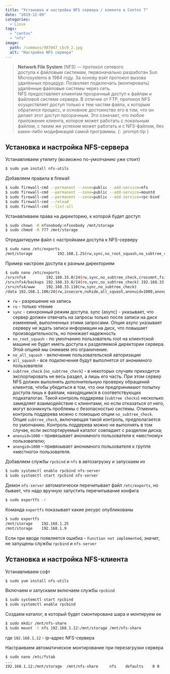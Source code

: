 ```yaml
---
title: "Установка и настройка NFS сервера / клиента в Centos 7"
date: "2019-12-09"
categories: 
  - Linux
tags: 
  - "centos"
  - "nfs"
image:
  path: /commons/987847_cbc9_2.jpg
  alt: "Настройка NFS сервера"
---
```


> **Network File System** (NFS) — протокол сетевого доступа к файловым системам, первоначально разработан Sun Microsystems в 1984 году. За основу взят протокол вызова удалённых процедур. Позволяет подключать (монтировать) удалённые файловые системы через сеть.  
> NFS предоставляет клиентам прозрачный доступ к файлам и файловой системе сервера. В отличие от FTP, протокол NFS осуществляет доступ только к тем частям файла, к которым обратился процесс, и основное достоинство его в том, что он делает этот доступ прозрачным. Это означает, что любое приложение клиента, которое может работать с локальным файлом, с таким же успехом может работать и с NFS-файлом, без каких-либо модификаций самой программы.
{: .prompt-tip }

## Установка и настройка NFS-сервера

Устанавливаем утилиту (возможно по-умолчанию уже стоит)

```sh
$ sudo yum install nfs-utils
```

Добавляем правила в firewall

```sh
$ sudo firewall-cmd --permanent --zone=public --add-service=nfs
$ sudo firewall-cmd --permanent --zone=public --add-service=mountd
$ sudo firewall-cmd --permanent --zone=public --add-service=rpc-bind
$ sudo firewall-cmd --reload
$ sudo firewall-cmd --list-all
```

Устанавливаем права на директорию, к которой будет доступ

```sh
$ sudo chown -R nfsnobody:nfsnobody /mnt/storage
$ sudo chmod -R 777 /mnt/storage
```

Отредактируем файл с настройками доступа к NFS-серверу

```sh
$ sudo nano /etc/exports
/mnt/storage           192.168.1.25(rw,sync,no_root_squash,no_subtree_check) 192.168.1.9(ro,sync,no_root_squash,no_subtree_check)
```

Пример настроек доступа к разным директориям

```sh
$ sudo nano /etc/exports
/srv/nfs4         192.168.33.0/24(rw,sync,no_subtree_check,crossmnt,fsid=0)
/srv/nfs4/backups 192.168.33.0/24(ro,sync,no_subtree_check) 192.168.33.3(rw,sync,no_subtree_check)
/srv/nfs4/www     192.168.33.110(rw,sync,no_subtree_check)
/data 192.168.1.100/24(rw,insecure,nohide,all_squash,anonuid=1000,anongid=1000,no_subtree_check)
```

- `rw` - разрешение на запись
- `ro` - только чтение
- `sync` - синхронный режим доступа. sync (async) - указывает, что сервер должен отвечать на запросы только после записи на диск изменений, выполненных этими запросами. Опция async указывает серверу не ждать записи информации на диск, что повышает производительность, но понижает надежность
- `no_root_squash` - по умолчанию пользователь root на клиентской машине не будет иметь доступа к разделяемой директории сервера. Этой опцией мы снимаем это ограничение.
- `no_all_squash` - включение пользовательской авторизации
- `all_squash` - все подключения будут выполнятся от анонимного пользователя
- `subtree_check` (`no_subtree_check`) - в некоторых случаях приходится экспортировать не весь раздел, а лишь его часть. При этом сервер NFS должен выполнять дополнительную проверку обращений клиентов, чтобы убедиться в том, что они предпринимают попытку доступа лишь к файлам, находящимся в соответствующих подкаталогах. Такой контроль поддерева (`subtree checks`) несколько замедляет взаимодействие с клиентами, но если отказаться от него, могут возникнуть проблемы с безопасностью системы. Отменить контроль поддерева можно с помощью опции `no_subtree_check`. Опция `subtree_check`, включающая такой контроль, предполагается по умолчанию. Контроль поддерева можно не выполнять в том случае, если экспортируемый каталог совпадает с разделом диска;
- `anonuid=1000` – привязывает анонимного пользователя к «местному» пользователю;
- `anongid=1000` – привязывает анонимного пользователя к группе «местного» пользователя.

Добавляем службы `rpcbind` и `nfs` в автозагрузку и запускаем их

```sh
$ sudo systemctl enable rpcbind nfs-server
$ sudo systemctl start rpcbind nfs-server
```

Демон `nfs-server` автоматически перечитывает файл `/etc/exports`, но бывает, что надо вручную запустить перечитывание конфига

```sh
$ sudo exportfs -r
```

Команда `exportfs` показывает какие ресурс опубликованы

```sh
$ sudo exportfs
/mnt/storage    192.168.1.25
/mnt/storage    192.168.1.9
```

Если при вводе появляется ошибка - `Function not implemented`, значит, не запущены службы `rpcbind` и `nfs-server`

## Установка и настройка NFS-клиента

Устанавливаем софт

```sh
$ sudo yum install nfs-utils
```

Включаем и запускаем включаем службы `rpcbind`

```sh
$ sudo systemctl start rpcbind
$ sudo systemctl enable rpcbind
```

Создаем каталог, в который будет смонтирована шара и монтируем ее

```sh
$ sudo mkdir /mnt/nfs-share
$ sudo mount -t nfs 192.168.1.12:/mnt/storage /mnt/nfs-share
```

где `192.168.1.12` - ip-адрес NFS-сервера

Настраиваем автоматическое монтирование при перезагрузки сервера

```sh
$ sudo nano /etc/fstab
...
192.168.1.12:/mnt/storage  /mnt/nfs-share     nfs    defaults    0 0
```
